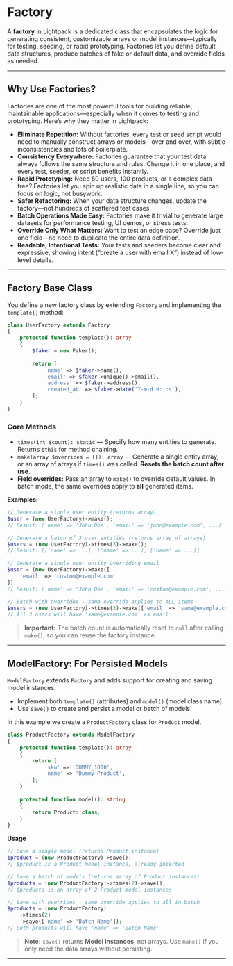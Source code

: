 # Factory

A **factory** in Lightpack is a dedicated class that encapsulates the logic for generating consistent, customizable arrays or model instances—typically for testing, seeding, or rapid prototyping. Factories let you define default data structures, produce batches of fake or default data, and override fields as needed.

---

## Why Use Factories?

Factories are one of the most powerful tools for building reliable, maintainable applications—especially when it comes to testing and prototyping. Here’s why they matter in Lightpack:

- **Eliminate Repetition:** Without factories, every test or seed script would need to manually construct arrays or models—over and over, with subtle inconsistencies and lots of boilerplate.
- **Consistency Everywhere:** Factories guarantee that your test data always follows the same structure and rules. Change it in one place, and every test, seeder, or script benefits instantly.
- **Rapid Prototyping:** Need 50 users, 100 products, or a complex data tree? Factories let you spin up realistic data in a single line, so you can focus on logic, not busywork.
- **Safer Refactoring:** When your data structure changes, update the factory—not hundreds of scattered test cases.
- **Batch Operations Made Easy:** Factories make it trivial to generate large datasets for performance testing, UI demos, or stress tests.
- **Override Only What Matters:** Want to test an edge case? Override just one field—no need to duplicate the entire data definition.
- **Readable, Intentional Tests:** Your tests and seeders become clear and expressive, showing intent (“create a user with email X”) instead of low-level details.

---

## Factory Base Class

You define a new factory class by extending `Factory` and implementing the `template()` method:

```php
class UserFactory extends Factory
{
    protected function template(): array
    {
        $faker = new Faker();
        
        return [
            'name' => $faker->name(),
            'email' => $faker->unique()->email(),
            'address' => $faker->address(),
            'created_at' => $faker->date('Y-m-d H:i:s'),
        ];
    }
}
```

### Core Methods
- `times(int $count): static` — Specify how many entities to generate. Returns `$this` for method chaining.
- `make(array $overrides = []): array` — Generate a single entity array, or an array of arrays if `times()` was called. **Resets the batch count after use.**
- **Field overrides:** Pass an array to `make()` to override default values. In batch mode, the same overrides apply to **all** generated items.

**Examples:**
```php
// Generate a single user entity (returns array)
$user = (new UserFactory)->make();
// Result: ['name' => 'John Doe', 'email' => 'john@example.com', ...]

// Generate a batch of 3 user entities (returns array of arrays)
$users = (new UserFactory)->times(3)->make();
// Result: [['name' => ...], ['name' => ...], ['name' => ...]]

// Generate a single user entity overriding email
$user = (new UserFactory)->make([
    'email' => 'custom@example.com'
]);
// Result: ['name' => 'John Doe', 'email' => 'custom@example.com', ...]

// Batch with overrides - same override applies to ALL items
$users = (new UserFactory)->times(3)->make(['email' => 'same@example.com']);
// All 3 users will have 'same@example.com' as email
```

> **Important:** The batch count is automatically reset to `null` after calling `make()`, so you can reuse the factory instance.

---

## ModelFactory: For Persisted Models

`ModelFactory` extends `Factory` and adds support for creating and saving model instances.

- Implement both `template()` (attributes) and `model()` (model class name).
- Use `save()` to create and persist a model or batch of models.

In this example we create a `ProductFactory` class for `Product` model.

```php
class ProductFactory extends ModelFactory
{
    protected function template(): array
    {
        return [
            'sku' => 'DUMMY_1000',
            'name' => 'Dummy Product',
        ];
    }
    
    protected function model(): string
    {
        return Product::class;
    }
}
```

**Usage**

```php
// Save a single model (returns Product instance)
$product = (new ProductFactory)->save();
// $product is a Product model instance, already inserted

// Save a batch of models (returns array of Product instances)
$products = (new ProductFactory)->times(2)->save();
// $products is an array of 2 Product model instances

// Save with overrides - same override applies to all in batch
$products = (new ProductFactory)
    ->times(2)
    ->save(['name' => 'Batch Name']);
// Both products will have 'name' => 'Batch Name'
```

> **Note:** `save()` returns **Model instances**, not arrays. Use `make()` if you only need the data arrays without persisting.

---
